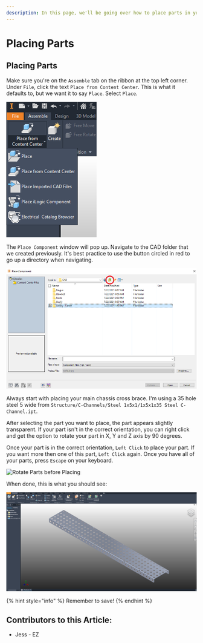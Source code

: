 ```yaml
---
description: In this page, we'll be going over how to place parts in your assembly.
---
```


# Placing Parts

## Placing Parts

Make sure you're on the `Assemble` tab on the ribbon at the top left corner.  Under `File`, click the text `Place from Content Center`.  This is what it defaults to, but we want it to say `Place`.  Select `Place`.&#x20;

![Default Place Button](<../../../.gitbook/assets/image (51).png>)

The `Place Component` window will pop up.  Navigate to the CAD folder that we created previously.  It's best practice to use the button circled in red to go up a directory when navigating.

![Place Pop-Up Menu](../../../.gitbook/assets/navigateup.png)

Always start with placing your main chassis cross brace.  I'm using a 35 hole steel 5 wide from `Structure/C-Channels/Steel 1x5x1/1x5x1x35 Steel C-Channel.ipt`. &#x20;

After selecting the part you want to place, the part appears slightly transparent.  If your part isn't in the correct orientation, you can right click and get the option to rotate your part in X, Y and Z axis by 90 degrees. &#x20;

Once your part is in the correct orientation, `Left Click` to place your part.  If you want more then one of this part, `Left Click` again.  Once you have all of your parts, press `Escape` on your keyboard.

![Rotate Parts before Placing](<../../../.gitbook/assets/image (55).png>)

When done, this is what you should see:

![Final Placed Part](<../../../.gitbook/assets/image (159).png>)

{% hint style="info" %}
Remember to save!
{% endhint %}



## Contributors to this Article:

* Jess - EZ
